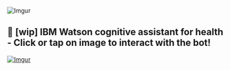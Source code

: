 ![Imgur](https://i.imgur.com/3jPh6DS.png)

## 🤖 [wip] IBM Watson cognitive assistant for health - Click or tap on image to interact with the bot!

[![Imgur](https://i.imgur.com/bUW8AYl.gif)](https://web-chat.global.assistant.watson.cloud.ibm.com/preview.html?region=us-south&integrationID=b01b7ea7-25f0-4edc-87b8-8d8869280b9a&serviceInstanceID=c851319f-2f12-41f0-822d-b86311301578)
